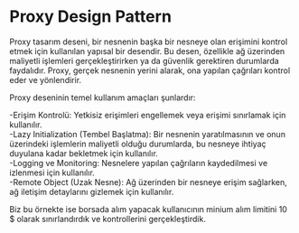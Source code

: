 ﻿<H1> Proxy Design Pattern </H1>
Proxy tasarım deseni, bir nesnenin başka bir nesneye olan erişimini kontrol etmek için kullanılan yapısal bir desendir. Bu desen, özellikle ağ üzerinden maliyetli işlemleri gerçekleştirirken ya da güvenlik gerektiren durumlarda faydalıdır. Proxy, gerçek nesnenin yerini alarak, ona yapılan çağrıları kontrol eder ve yönlendirir.

Proxy deseninin temel kullanım amaçları şunlardır:

-Erişim Kontrolü: Yetkisiz erişimleri engellemek veya erişimi sınırlamak için kullanılır. <br>
-Lazy Initialization (Tembel Başlatma): Bir nesnenin yaratılmasının ve onun üzerindeki işlemlerin maliyetli olduğu durumlarda, bu nesneye ihtiyaç duyulana kadar bekletmek için kullanılır.<br>
-Logging ve Monitoring: Nesnelere yapılan çağrıların kaydedilmesi ve izlenmesi için kullanılır.<br>
-Remote Object (Uzak Nesne): Ağ üzerinden bir nesneye erişim sağlarken, ağ iletişim detaylarını gizlemek için kullanılır.

Biz bu örnekte ise borsada alım yapacak kullanıcının minium alım limitini 10 $ olarak sınırlandırdık ve kontrollerini gerçekleştirdik.